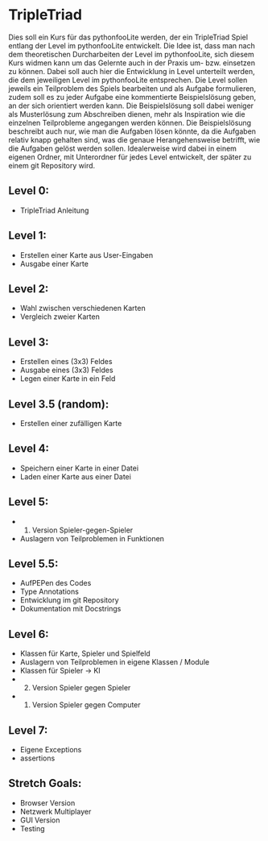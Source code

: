 # TripleTriad
Dies soll ein Kurs für das pythonfooLite werden, der ein TripleTriad Spiel
entlang der Level im pythonfooLite entwickelt. Die Idee ist, dass man nach dem
theoretischen Durcharbeiten der Level im pythonfooLite, sich diesem Kurs widmen
kann um das Gelernte auch in der Praxis um- bzw. einsetzen zu können.
Dabei soll auch hier die Entwicklung in Level unterteilt werden, die dem
jeweiligen Level im pythonfooLite entsprechen. Die Level sollen jeweils ein
Teilproblem des Spiels bearbeiten und als Aufgabe formulieren, zudem soll es zu
jeder Aufgabe eine kommentierte Beispielslösung geben, an der sich orientiert
werden kann. Die Beispielslösung soll dabei weniger als Musterlösung zum
Abschreiben dienen, mehr als Inspiration wie die einzelnen Teilprobleme
angegangen werden können. Die Beispielslösung beschreibt auch nur, wie man die
Aufgaben lösen könnte, da die Aufgaben relativ knapp gehalten sind, was die
genaue Herangehensweise betrifft, wie die Aufgaben gelöst werden sollen.
Idealerweise wird dabei in einem eigenen Ordner, mit Unterordner für jedes
Level entwickelt, der später zu einem git Repository wird.

## Level 0:
* TripleTriad Anleitung

## Level 1:
* Erstellen einer Karte aus User-Eingaben
* Ausgabe einer Karte

## Level 2:
* Wahl zwischen verschiedenen Karten
* Vergleich zweier Karten

## Level 3:
* Erstellen eines (3x3) Feldes
* Ausgabe eines (3x3) Feldes
* Legen einer Karte in ein Feld

## Level 3.5 (random):
* Erstellen einer zufälligen Karte

## Level 4:
* Speichern einer Karte in einer Datei
* Laden einer Karte aus einer Datei

## Level 5:
* 1. Version Spieler-gegen-Spieler
* Auslagern von Teilproblemen in Funktionen

## Level 5.5:
* AufPEPen des Codes
* Type Annotations
* Entwicklung im git Repository
* Dokumentation mit Docstrings

## Level 6:
* Klassen für Karte, Spieler und Spielfeld
* Auslagern von Teilproblemen in eigene Klassen / Module
* Klassen für Spieler -> KI
* 2. Version Spieler gegen Spieler
* 1. Version Spieler gegen Computer

## Level 7:
* Eigene Exceptions
* assertions

## Stretch Goals:
* Browser Version
* Netzwerk Multiplayer
* GUI Version
* Testing
